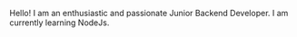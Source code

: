 Hello! I am an enthusiastic and passionate Junior Backend Developer. I am currently learning NodeJs.

<!---
Iqb41l/Iqb41l is a ✨ special ✨ repository because its `README.md` (this file) appears on your GitHub profile.
You can click the Preview link to take a look at your changes.
<img src="https://github-readme-stats.vercel.app/api?username=Iqb41l"/>

--->
